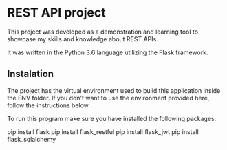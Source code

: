 # REST API project

This project was developed as a demonstration and learning tool to showcase my skills and knowledge about REST APIs.

It was written in the Python 3.6 language utilizing the Flask framework.

## Instalation

The project has the virtual environment used to build this application inside the ENV folder. If you don't want to use the environment provided here, follow the instructions below.

To run this program make sure you have installed the following packages:

pip install flask
pip install flask_restful
pip install flask_jwt
pip install flask_sqlalchemy